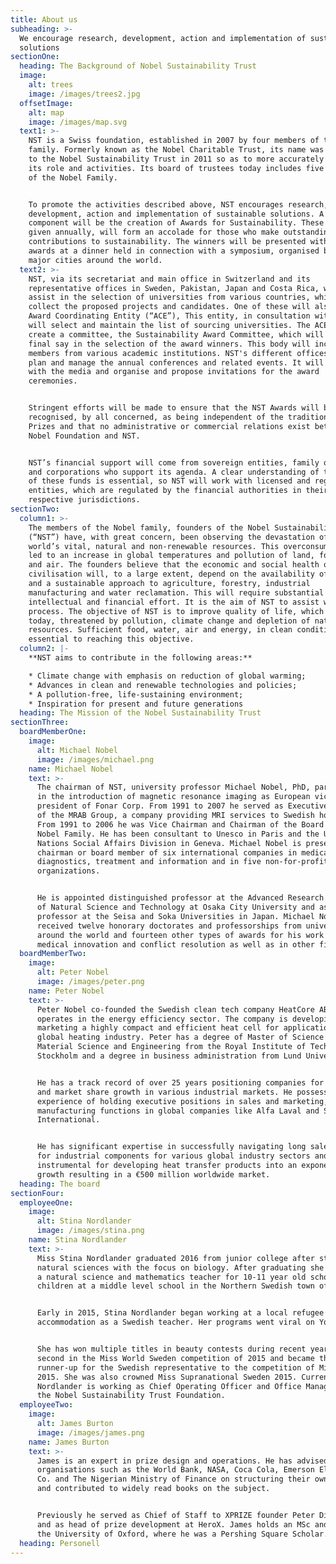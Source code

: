 ```yaml
---
title: About us
subheading: >-
  We encourage research, development, action and implementation of sustainable
  solutions
sectionOne:
  heading: The Background of Nobel Sustainability Trust
  image:
    alt: trees
    image: /images/trees2.jpg
  offsetImage:
    alt: map
    image: /images/map.svg
  text1: >-
    NST is a Swiss foundation, established in 2007 by four members of the Nobel
    family. Formerly known as the Nobel Charitable Trust, its name was changed
    to the Nobel Sustainability Trust in 2011 so as to more accurately represent
    its role and activities. Its board of trustees today includes five members
    of the Nobel Family.


    To promote the activities described above, NST encourages research,
    development, action and implementation of sustainable solutions. A key
    component will be the creation of Awards for Sustainability. These awards,
    given annually, will form an accolade for those who make outstanding
    contributions to sustainability. The winners will be presented with the
    awards at a dinner held in connection with a symposium, organised by NST, in
    major cities around the world.
  text2: >-
    NST, via its secretariat and main office in Switzerland and its
    representative offices in Sweden, Pakistan, Japan and Costa Rica, will
    assist in the selection of universities from various countries, which will
    collect the proposed projects and candidates. One of these will also be the
    Award Coordinating Entity (“ACE”), This entity, in consultation with NST,
    will select and maintain the list of sourcing universities. The ACE will
    create a committee, the Sustainability Award Committee, which will have
    final say in the selection of the award winners. This body will include
    members from various academic institutions. NST's different offices will
    plan and manage the annual conferences and related events. It will liaise
    with the media and organise and propose invitations for the award
    ceremonies.


    Stringent efforts will be made to ensure that the NST Awards will be
    recognised, by all concerned, as being independent of the traditional Nobel
    Prizes and that no administrative or commercial relations exist between the
    Nobel Foundation and NST. 


    NST’s financial support will come from sovereign entities, family offices
    and corporations who support its agenda. A clear understanding of the origin
    of these funds is essential, so NST will work with licensed and registered
    entities, which are regulated by the financial authorities in their
    respective jurisdictions.
sectionTwo:
  column1: >-
    The members of the Nobel family, founders of the Nobel Sustainability Trust
    (“NST”) have, with great concern, been observing the devastation of the
    world’s vital, natural and non-renewable resources. This overconsumption has
    led to an increase in global temperatures and pollution of land, food, water
    and air. The founders believe that the economic and social health of
    civilisation will, to a large extent, depend on the availability of energy
    and a sustainable approach to agriculture, forestry, industrial
    manufacturing and water reclamation. This will require substantial
    intellectual and financial effort. It is the aim of NST to assist with this
    process. The objective of NST is to improve quality of life, which is,
    today, threatened by pollution, climate change and depletion of natural
    resources. Sufficient food, water, air and energy, in clean conditions, is
    essential to reaching this objective.
  column2: |-
    **NST aims to contribute in the following areas:**

    * Climate change with emphasis on reduction of global warming;
    * Advances in clean and renewable technologies and policies;
    * A pollution-free, life-sustaining environment;
    * Inspiration for present and future generations
  heading: The Mission of the Nobel Sustainability Trust
sectionThree:
  boardMemberOne:
    image:
      alt: Michael Nobel
      image: /images/michael.png
    name: Michael Nobel
    text: >-
      The chairman of NST, university professor Michael Nobel, PhD, participated
      in the introduction of magnetic resonance imaging as European vice
      president of Fonar Corp. From 1991 to 2007 he served as Executive Chairman
      of the MRAB Group, a company providing MRI services to Swedish hospitals.
      From 1991 to 2006 he was Vice Chairman and Chairman of the Board of the
      Nobel Family. He has been consultant to Unesco in Paris and the United
      Nations Social Affairs Division in Geneva. Michael Nobel is presently
      chairman or board member of six international companies in medical
      diagnostics, treatment and information and in five non-for-profit
      organizations.


      He is appointed distinguished professor at the Advanced Research Institute
      of Natural Science and Technology at Osaka City University and as guest
      professor at the Seisa and Soka Universities in Japan. Michael Nobel has
      received twelve honorary doctorates and professorships from universities
      around the world and fourteen other types of awards for his work in
      medical innovation and conflict resolution as well as in other fields.
  boardMemberTwo:
    image:
      alt: Peter Nobel
      image: /images/peter.png
    name: Peter Nobel
    text: >-
      Peter Nobel co-founded the Swedish clean tech company HeatCore AB which
      operates in the energy efficiency sector. The company is developing and
      marketing a highly compact and efficient heat cell for applications in the
      global heating industry. Peter has a degree of Master of Science in
      Material Science and Engineering from the Royal Institute of Technology in
      Stockholm and a degree in business administration from Lund University.


      He has a track record of over 25 years positioning companies for success
      and market share growth in various industrial markets. He possesses a long
      experience of holding executive positions in sales and marketing, R&D and
      manufacturing functions in global companies like Alfa Laval and SWEP
      International.


      He has significant expertise in successfully navigating long sales cycles
      for industrial components for various global industry sectors and was
      instrumental for developing heat transfer products into an exponential
      growth resulting in a €500 million worldwide market.
  heading: The board
sectionFour:
  employeeOne:
    image:
      alt: Stina Nordlander
      image: /images/stina.png
    name: Stina Nordlander
    text: >-
      Miss Stina Nordlander graduated 2016 from junior college after studying
      natural sciences with the focus on biology. After graduating she worked as
      a natural science and mathematics teacher for 10-11 year old school
      children at a middle level school in the Northern Swedish town of Umeå.


      Early in 2015, Stina Nordlander began working at a local refugee
      accommodation as a Swedish teacher. Her programs went viral on Youtube.


      She has won multiple titles in beauty contests during recent years placing
      second in the Miss World Sweden competition of 2015 and became the first
      runner-up for the Swedish representative to the competition of Miss World
      2015. She was also crowned Miss Supranational Sweden 2015. Currently Miss
      Nordlander is working as Chief Operating Officer and Office Manager for
      the Nobel Sustainability Trust Foundation.
  employeeTwo:
    image:
      alt: James Burton
      image: /images/james.png
    name: James Burton
    text: >-
      James is an expert in prize design and operations. He has advised
      organisations such as the World Bank, NASA, Coca Cola, Emerson Electric
      Co. and The Nigerian Ministry of Finance on structuring their own prizes
      and contributed to widely read books on the subject.


      Previously he served as Chief of Staff to XPRIZE founder Peter Diamandis
      and as head of prize development at HeroX. James holds an MSc and MBA from
      the University of Oxford, where he was a Pershing Square Scholar.
  heading: Personell
---
```


